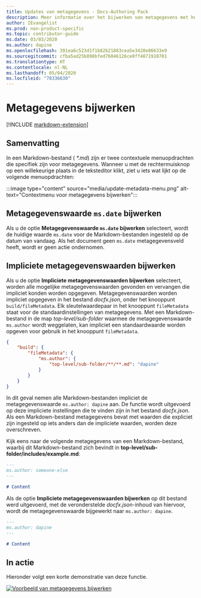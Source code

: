 ```yaml
---
title: Updates van metagegevens - Docs-Authoring Pack
description: Meer informatie over het bijwerken van metagegevens met het Docs Authoring Pack, Visual Studio Code-extensie.
author: IEvangelist
ms.prod: non-product-specific
ms.topic: contributor-guide
ms.date: 03/03/2020
ms.author: dapine
ms.openlocfilehash: 391ea6c523d1f1b82b21883cea5e3428e86633e9
ms.sourcegitcommit: cfba5ad25b898bfed76046126ce8ff4871910701
ms.translationtype: HT
ms.contentlocale: nl-NL
ms.lasthandoff: 05/04/2020
ms.locfileid: "78336630"
---
```

# <a name="update-metadata"></a>Metagegevens bijwerken

[!INCLUDE [markdown-extension](includes/markdown-extension.md)]

## <a name="summary"></a>Samenvatting

In een Markdown-bestand ( *\*.md*) zijn er twee contextuele menuopdrachten die specifiek zijn voor metagegevens. Wanneer u met de rechtermuisknop op een willekeurige plaats in de teksteditor klikt, ziet u iets wat lijkt op de volgende menuopdrachten:

:::image type="content" source="media/update-metadata-menu.png" alt-text="Contextmenu voor metagegevens bijwerken":::

## <a name="update-msdate-metadata-value"></a>Metagegevenswaarde `ms.date` bijwerken

Als u de optie **Metagegevenswaarde `ms.date` bijwerken** selecteert, wordt de huidige waarde `ms.date` voor de Markdown-bestanden ingesteld op de datum van vandaag. Als het document geen `ms.date` metagegevensveld heeft, wordt er geen actie ondernomen.

## <a name="update-implicit-metadata-values"></a>Impliciete metagegevenswaarden bijwerken

Als u de optie **Impliciete metagegevenswaarden bijwerken** selecteert, worden alle mogelijke metagegevenswaarden gevonden en vervangen die impliciet konden worden opgegeven. Metagegevenswaarden worden impliciet opgegeven in het bestand *docfx.json*, onder het knooppunt `build/fileMetadata`. Elk sleutelwaardepaar in het knooppunt `fileMetadata` staat voor de standaardinstellingen van metagegevens. Met een Markdown-bestand in de map *top-level/sub-folder* waarmee de metagegevenswaarde `ms.author` wordt weggelaten, kan impliciet een standaardwaarde worden opgeven voor gebruik in het knooppunt `fileMetadata`.

```json
{
    "build": {
        "fileMetadata": {
            "ms.author": {
                "top-level/sub-folder/**/**.md": "dapine"
            }
        }
    }
}
```

In dit geval nemen alle Markdown-bestanden impliciet de metagegevenswaarde `ms.author: dapine` aan. De functie wordt uitgevoerd op deze impliciete instellingen die te vinden zijn in het bestand *docfx.json*. Als een Markdown-bestand metagegevens bevat met waarden die expliciet zijn ingesteld op iets anders dan de impliciete waarden, worden deze overschreven.

Kijk eens naar de volgende metagegevens van een Markdown-bestand, waarbij dit Markdown-bestand zich bevindt in **top-level/sub-folder/includes/example.md**:

```markdown
---
ms.author: someone-else
---

# Content
```

Als de optie **Impliciete metagegevenswaarden bijwerken** op dit bestand werd uitgevoerd, met de veronderstelde *docfx.json*-inhoud van hiervoor, wordt de metagegevenswaarde bijgewerkt naar `ms.author: dapine`.

```markdown
---
ms.author: dapine
---

# Content
```

## <a name="in-action"></a>In actie

Hieronder volgt een korte demonstratie van deze functie.

[![Voorbeeld van metagegevens bijwerken](media/update-metadata.gif)](media/update-metadata.gif#lightbox)
